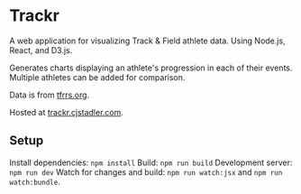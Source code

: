 # Trackr

A web application for visualizing Track & Field athlete data. Using Node.js,
React, and D3.js.

Generates charts displaying an athlete's progression in each of their events.
Multiple athletes can be added for comparison.

Data is from [tfrrs.org](https://tfrrs.org).

Hosted at [trackr.cjstadler.com](http://trackr.cjstadler.com).

## Setup
Install dependencies: `npm install`
Build: `npm run build`
Development server: `npm run dev`
Watch for changes and build: `npm run watch:jsx` and `npm run watch:bundle`.
